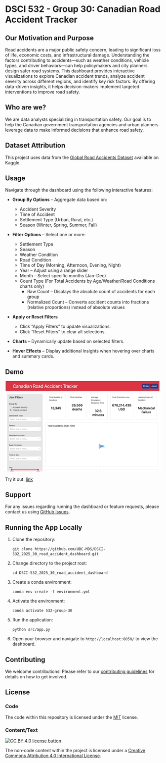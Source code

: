 # DSCI 532 - Group 30: Canadian Road Accident Tracker

## Our Motivation and Purpose  

Road accidents are a major public safety concern, leading to significant loss of life, economic costs, and infrastructural damage. Understanding the factors contributing to accidents—such as weather conditions, vehicle types, and driver behaviors—can help policymakers and city planners design safer road systems. This dashboard provides interactive visualizations to explore Canadian accident trends, analyze accident severity across different regions, and identify key risk factors. By offering data-driven insights, it helps decision-makers implement targeted interventions to improve road safety.  

## Who are we?  

We are data analysts specializing in transportation safety. Our goal is to help the Canadian government transportation agencies and urban planners leverage data to make informed decisions that enhance road safety.  

## Dataset Attribution

This project uses data from the [Global Road Accidents Dataset](https://www.kaggle.com/datasets/ankushpanday1/global-road-accidents-dataset) available on Kaggle.  

## Usage

Navigate through the dashboard using the following interactive features:

- **Group By Options** – Aggregate data based on:
  - Accident Severity
  - Time of Accident
  - Settlement Type (Urban, Rural, etc.)
  - Season (Winter, Spring, Summer, Fall)

- **Filter Options** – Select one or more:
  - Settlement Type
  - Season
  - Weather Condition
  - Road Condition
  - Time of Day (Morning, Afternoon, Evening, Night)
  - Year – Adjust using a range slider
  - Month – Select specific months (Jan–Dec)
  - Count Type (For Total Accidents by Age/Weather/Road Conditions charts only)
    - Raw Count – Displays the absolute count of accidents for each group
    - Normalized Count – Converts accident counts into fractions (relative proportions) instead of absolute values

- **Apply or Reset Filters**
  - Click “Apply Filters” to update visualizations.
  - Click “Reset Filters” to clear all selections.

- **Charts** – Dynamically update based on selected filters.
- **Hover Effects** – Display additional insights when hovering over charts and summary cards.

## Demo

![gif](https://raw.githubusercontent.com/UBC-MDS/DSCI-532_2025_30_road-accident-dashboard/refs/heads/main/img/demo.gif)

Try it out: [link](https://mds-2025-road-accident-dashboard.onrender.com/)

## Support

For any issues regarding running the dashboard or feature requests, please contact us using [GitHub Issues](https://github.com/UBC-MDS/DSCI-532_2025_30_road_accident_dashboard/issues).  

## Running the App Locally

1. Clone the repository:  

   ```shell
   git clone https://github.com/UBC-MDS/DSCI-532_2025_30_road_accident_dashboard.git
   ```  

2. Change directory to the project root:  

   ```shell
   cd DSCI-532_2025_30_road_accident_dashboard
   ```  

3. Create a conda environment:  

   ```shell
   conda env create -f environment.yml
   ```  

4. Activate the environment:  

   ```shell
   conda activate 532-group-30
   ```  

5. Run the application:

   ```shell
   python src/app.py
   ```  

6. Open your browser and navigate to `http://localhost:8050/` to view the dashboard.

## Contributing

We welcome contributions! Please refer to our [contributing guidelines](CONTRIBUTING.md) for details on how to get involved.  

## License

### Code

The code within this repository is licensed under the [MIT][mit] license.

[mit]: http://www.opensource.org/licenses/MIT "The MIT License | Open Source Initiative"

### Content/Text

[![CC BY 4.0 license button][cc-by-png]][cc-by]

The non-code content within the project is licensed under a [Creative Commons Attribution 4.0 International License][cc-by].

[cc-by-png]: https://licensebuttons.net/l/by/4.0/88x31.png#floatleft "CC BY 4.0 license button"
[cc-by]: https://creativecommons.org/licenses/by/4.0/ "Creative Commons Attribution 4.0 International License"

